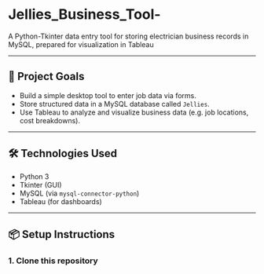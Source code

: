 # Jellies_Business_Tool-
A Python-Tkinter data entry tool for storing electrician business records in MySQL, prepared for visualization in Tableau

---

## 🚀 Project Goals
- Build a simple desktop tool to enter job data via forms.
- Store structured data in a MySQL database called `Jellies`.
- Use Tableau to analyze and visualize business data (e.g. job locations, cost breakdowns).

---

## 🛠 Technologies Used
- Python 3
- Tkinter (GUI)
- MySQL (via `mysql-connector-python`)
- Tableau (for dashboards)

---

## 📦 Setup Instructions

### 1. Clone this repository
